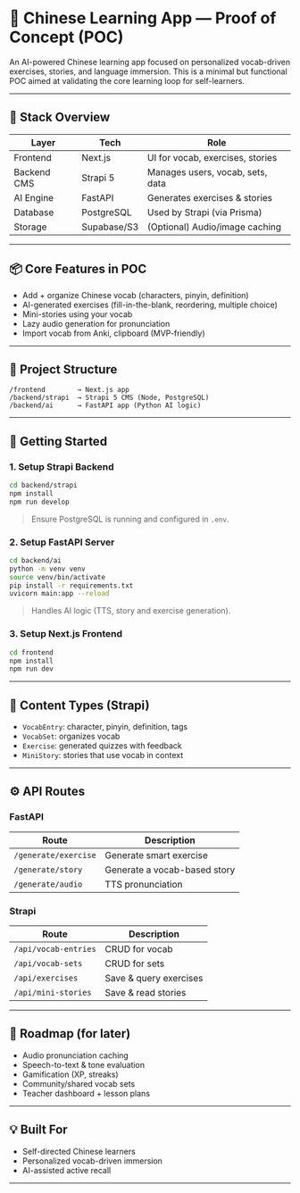 # 🧠 Chinese Learning App — Proof of Concept (POC)

An AI-powered Chinese learning app focused on personalized vocab-driven exercises, stories, and language immersion. This is a minimal but functional POC aimed at validating the core learning loop for self-learners.

---

## 🔧 Stack Overview

| Layer        | Tech         | Role                             |
|--------------|--------------|----------------------------------|
| Frontend     | Next.js      | UI for vocab, exercises, stories |
| Backend CMS  | Strapi 5     | Manages users, vocab, sets, data |
| AI Engine    | FastAPI      | Generates exercises & stories    |
| Database     | PostgreSQL   | Used by Strapi (via Prisma)      |
| Storage      | Supabase/S3  | (Optional) Audio/image caching   |

---

## 📦 Core Features in POC

-  Add + organize Chinese vocab (characters, pinyin, definition)
- AI-generated exercises (fill-in-the-blank, reordering, multiple choice)
- Mini-stories using your vocab
- Lazy audio generation for pronunciation
- Import vocab from Anki, clipboard (MVP-friendly)

---

## 📁 Project Structure

```
/frontend        → Next.js app
/backend/strapi  → Strapi 5 CMS (Node, PostgreSQL)
/backend/ai      → FastAPI app (Python AI logic)
```

---

## 🚀 Getting Started

### 1. Setup Strapi Backend

```bash
cd backend/strapi
npm install
npm run develop
```

> Ensure PostgreSQL is running and configured in `.env`.

### 2. Setup FastAPI Server

```bash
cd backend/ai
python -m venv venv
source venv/bin/activate
pip install -r requirements.txt
uvicorn main:app --reload
```

> Handles AI logic (TTS, story and exercise generation).

### 3. Setup Next.js Frontend

```bash
cd frontend
npm install
npm run dev
```

---

## 📘 Content Types (Strapi)

- `VocabEntry`: character, pinyin, definition, tags
- `VocabSet`: organizes vocab
- `Exercise`: generated quizzes with feedback
- `MiniStory`: stories that use vocab in context

---

## ⚙️ API Routes

### FastAPI
| Route | Description |
|-------|-------------|
| `/generate/exercise` | Generate smart exercise |
| `/generate/story`    | Generate a vocab-based story |
| `/generate/audio`    | TTS pronunciation |

### Strapi
| Route | Description |
|-------|-------------|
| `/api/vocab-entries` | CRUD for vocab |
| `/api/vocab-sets`    | CRUD for sets |
| `/api/exercises`     | Save & query exercises |
| `/api/mini-stories`  | Save & read stories |

---

## 📅 Roadmap (for later)

-  Audio pronunciation caching
-  Speech-to-text & tone evaluation
-  Gamification (XP, streaks)
-  Community/shared vocab sets
-  Teacher dashboard + lesson plans

---

## 💡 Built For

- Self-directed Chinese learners
- Personalized vocab-driven immersion
- AI-assisted active recall

---
